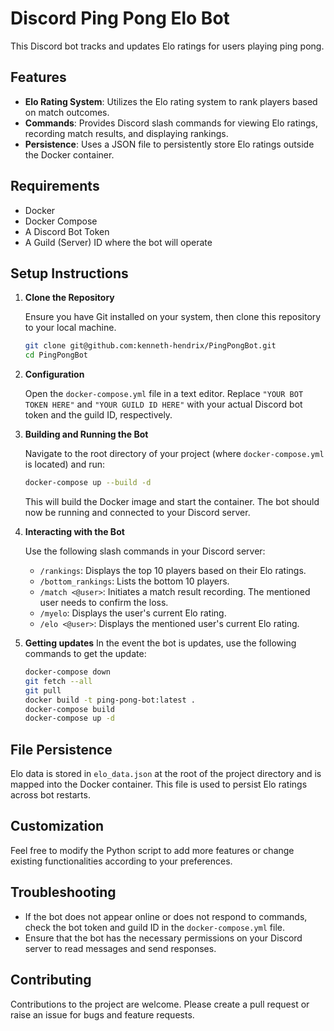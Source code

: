 # Discord Ping Pong Elo Bot

This Discord bot tracks and updates Elo ratings for users playing ping pong.

## Features

- **Elo Rating System**: Utilizes the Elo rating system to rank players based on match outcomes.
- **Commands**: Provides Discord slash commands for viewing Elo ratings, recording match results, and displaying rankings.
- **Persistence**: Uses a JSON file to persistently store Elo ratings outside the Docker container.

## Requirements

- Docker
- Docker Compose
- A Discord Bot Token
- A Guild (Server) ID where the bot will operate

## Setup Instructions

1. **Clone the Repository**

   Ensure you have Git installed on your system, then clone this repository to your local machine.

   ```bash
   git clone git@github.com:kenneth-hendrix/PingPongBot.git
   cd PingPongBot
   ```
2. **Configuration**

    Open the `docker-compose.yml` file in a text editor. Replace `"YOUR BOT TOKEN HERE"` and `"YOUR GUILD ID HERE"` with your actual Discord bot token and the guild ID, respectively.

3. **Building and Running the Bot**

    Navigate to the root directory of your project (where `docker-compose.yml` is located) and run:

    ```bash
    docker-compose up --build -d
    ```

    This will build the Docker image and start the container. The bot should now be running and connected to your Discord server.

4. **Interacting with the Bot**

    Use the following slash commands in your Discord server:

    - `/rankings`: Displays the top 10 players based on their Elo ratings.
    - `/bottom_rankings`: Lists the bottom 10 players.
    - `/match <@user>`: Initiates a match result recording. The mentioned user needs to confirm the loss.
    - `/myelo`: Displays the user's current Elo rating.
    - `/elo <@user>`: Displays the mentioned user's current Elo rating.

5. **Getting updates**
    In the event the bot is updates, use the following commands to get the update:

    ```bash
    docker-compose down
    git fetch --all
    git pull
    docker build -t ping-pong-bot:latest .
    docker-compose build
    docker-compose up -d
    ```

## File Persistence

Elo data is stored in `elo_data.json` at the root of the project directory and is mapped into the Docker container. This file is used to persist Elo ratings across bot restarts.

## Customization

Feel free to modify the Python script to add more features or change existing functionalities according to your preferences.

## Troubleshooting

- If the bot does not appear online or does not respond to commands, check the bot token and guild ID in the `docker-compose.yml` file.
- Ensure that the bot has the necessary permissions on your Discord server to read messages and send responses.

## Contributing

Contributions to the project are welcome. Please create a pull request or raise an issue for bugs and feature requests.
